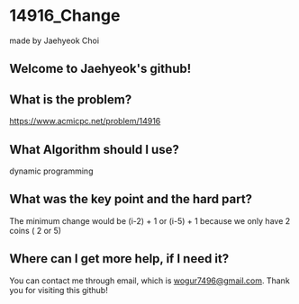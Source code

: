 # 14916_Change

made by Jaehyeok Choi

## Welcome to Jaehyeok's github!

## What is the problem?

https://www.acmicpc.net/problem/14916

## What Algorithm should I use?

dynamic programming

## What was the key point and the hard part?

The minimum change would be (i-2) + 1 or (i-5) + 1 because we only have 2 coins ( 2 or 5)

## Where can I get more help, if I need it?

You can contact me through email, which is wogur7496@gmail.com.
Thank you for visiting this github!
